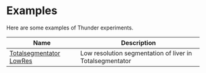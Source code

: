 # Examples
Here are some examples of Thunder experiments.

| Name                                          | Description |
|-----------------------------------------------|-------------|
| [Totalsegmentator LowRes](./totalsegm_lowres) | Low resolution segmentation of liver in Totalsegmentator|

